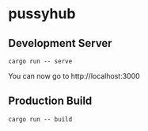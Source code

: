 # pussyhub

## Development Server

```
cargo run -- serve
```

You can now go to http://localhost:3000

## Production Build

```
cargo run -- build
```

